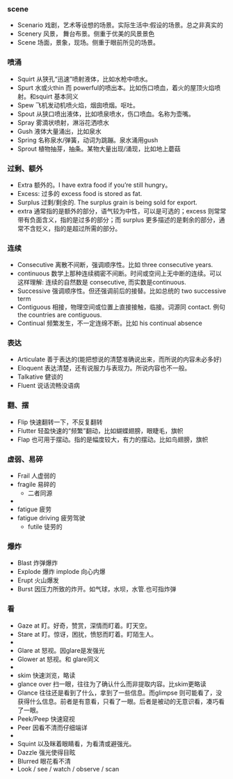 
### scene
- Scenario 戏剧，艺术等设想的场景。实际生活中:假设的场景。总之非真实的
- Scenery 风景， 舞台布景。侧重于优美的风景景色
- Scene 场面，景象，现场。侧重于眼前所见的场景。

### 喷涌
- Squirt 从狭孔“迅速”喷射液体，比如水枪中喷水。
- Spurt 水或火thin 而 powerful的喷出本。比如伤口喷血，着火的屋顶火焰喷射。和squirt 基本同义
- Spew  飞机发动机喷火焰，烟囱喷烟。呕吐。
- Spout 从狭口喷出液体，比如喷泉喷水，伤口喷血。名称为壶嘴。
- Spray 雾滴状喷射，淋浴花洒喷水
- Gush 液体大量涌出，比如泉水
- Spring 名称泉水/弹簧，动词为跳蹦。泉水涌用gush
- Sprout 植物抽芽，抽条。某物大量出现/涌现，比如地上蘑菇

### 过剩、额外
- Extra 额外的。I have extra food if you’re still hungry。
- Excess: 过多的 excess food is stored as fat. 
- Surplus 过剩/剩余的. The surplus grain is being sold for export. 
- extra 通常指的是额外的部分，语气较为中性，可以是可选的；excess 则常常带有负面含义，指的是过多的部分；而 surplus 更多描述的是剩余的部分，通常不含贬义，指的是超过所需的部分。

### 连续
- Consecutive 离散不间断，强调顺序性。比如 three consecutive years.
- continuous 数学上那种连续稠密不间断。时间或空间上无中断的连续。可以这样理解: 连续的自然数是 consecutive, 而实数是continuous.
- Successive 强调顺序性。但还强调前后的接替。比如总统的 two successive term
- Contiguous 相接，物理空间或位置上直接接触，临接。词源同 contact. 例句 the countries are contiguous.
- Continual 频繁发生，不一定连绵不断。比如 his continual absence

### 表达
- Articulate 善于表达的(能把想说的清楚准确说出来，而所说的内容未必多好)
- Eloquent 表达清楚，还有说服力与表现力。所说内容也不一般。
- Talkative 健谈的
- Fluent 说话流畅没语病

### 翻、摆
- Flip 快速翻转一下，不反复翻转
- Flutter 轻盈快速的“频繁”翻动，比如蝴蝶翅膀，眼睫毛，旗帜
- Flap 也可用于摆动。指的是幅度较大，有力的摆动。比如鸟翅膀，旗帜

### 虚弱、易碎
- Frail 人虚弱的
- fragile 易碎的
  - 二者同源
- 
- fatigue 疲劳 
- fatigue driving 疲劳驾驶
  - futile 徒劳的

### 爆炸
- Blast 炸弹爆炸
- Explode 爆炸 implode 向心内爆
- Erupt 火山爆发
- Burst 因压力所致的炸开。如气球，水坝，水管.也可指炸弹

###  看
- Gaze at 盯。好奇，赞赏，深情而盯着。盯天空。
- Stare at 盯。惊讶，困扰，愤怒而盯着。盯陌生人。
- 
- Glare at 怒视。因glare是发强光
- Glower at 怒视。和 glare同义
- 
- skim 快速浏览，略读
- glance over 扫一眼，往往为了确认什么而非提取内容。比skim更略读
- Glance 往往还是看到了什么，拿到了一些信息。而glimpse 则可能看了，没获得什么信息。前者是有意看，只看了一眼。后者是被动的无意识看，凑巧看了一眼。
- Peek/Peep 快速窥视
- Peer 因看不清而仔细端详
- 
- Squint 以及眯着眼睛看，为看清或避强光。
- Dazzle 强光使得目眩
- Blurred 眼花看不清
- Look / see / watch / observe / scan 

